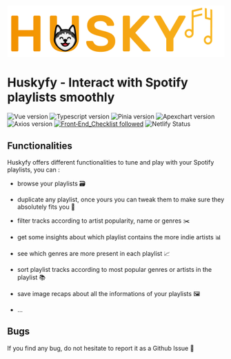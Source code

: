 ![Huskyfy logo](./src/assets/Huskyfy.png)
# Huskyfy - Interact with Spotify playlists smoothly

![Vue version](https://img.shields.io/badge/vue-3.2-brightgreen.svg)
![Typescript version](https://img.shields.io/badge/typescript-4.8-blue.svg)
![Pinia version](https://img.shields.io/badge/pinia-2.0-yellow.svg)
![Apexchart version](https://img.shields.io/badge/apexchart-3.36-red.svg)
![Axios version](https://img.shields.io/badge/axios-1.1-purple.svg)
[![Front‑End_Checklist followed](https://img.shields.io/badge/Front‑End_Checklist-followed-brightgreen.svg)](https://github.com/thedaviddias/Front-End-Checklist/)
![Netlify Status](https://api.netlify.com/api/v1/badges/ca42d8a5-b247-4dd3-9840-65c5750da906/deploy-status)

## Functionalities

Huskyfy offers different functionalities to tune and play with your Spotify playlists, you can :

* browse your playlists 🗃

* duplicate any playlist, once yours you can tweak them to make sure they absolutely fits you 📑

* filter tracks according to artist popularity, name or genres ✂️

* get some insights about which playlist contains the more indie artists 📊

* see which genres are more present in each playlist 📈

* sort playlist tracks according to most popular genres or artists in the playlist 📚

* save image recaps about all the informations of your playlists 🖼️

* ...


## Bugs

If you find any bug, do not hesitate to report it as a Github Issue 🐛

